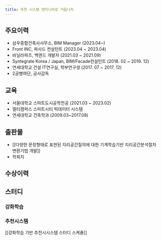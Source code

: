 ```yaml
---
title: 추천 시스템 엔지니어로 거듭나자
---
```

## 주요이력
- 삼우종합건축사사무소, BIM Manager (2023.04~)
- Front INC, 파사드 컨설턴트 (2023.04 ~ 2023.04)
- 바닐라파즈, 백엔드 개발자 (2021.03 ~ 2021.09)
- Syntegrate Korea / Japan, BIM/Facade컨설턴트 (2018. 02 ~ 2019. 12)
- 연세대학교 건설 IT연구실, 학부연구생 (2017. 07 ~ 2017. 12)
- 2공병여단, 공사감독

## 교육
- 서울대학교 스마트도시공학전공 (2021.03 ~ 2023.02)
- 멀티캠퍼스 스마트시티 빅데이터 시스템
- 연세대학교 건축학과 (2009.03~2017.08)

## 출판물
- [[다양한 문장형태로 표현된 지리공간질의에 대한 기계학습기반 지리공간분석절차 변환기법 개발]]
- 학회지

## 수상이력

## 스터디

### 강화학습

### 추천시스템
[[강화학습 기반 추천시시스템 스터디 스케쥴]]